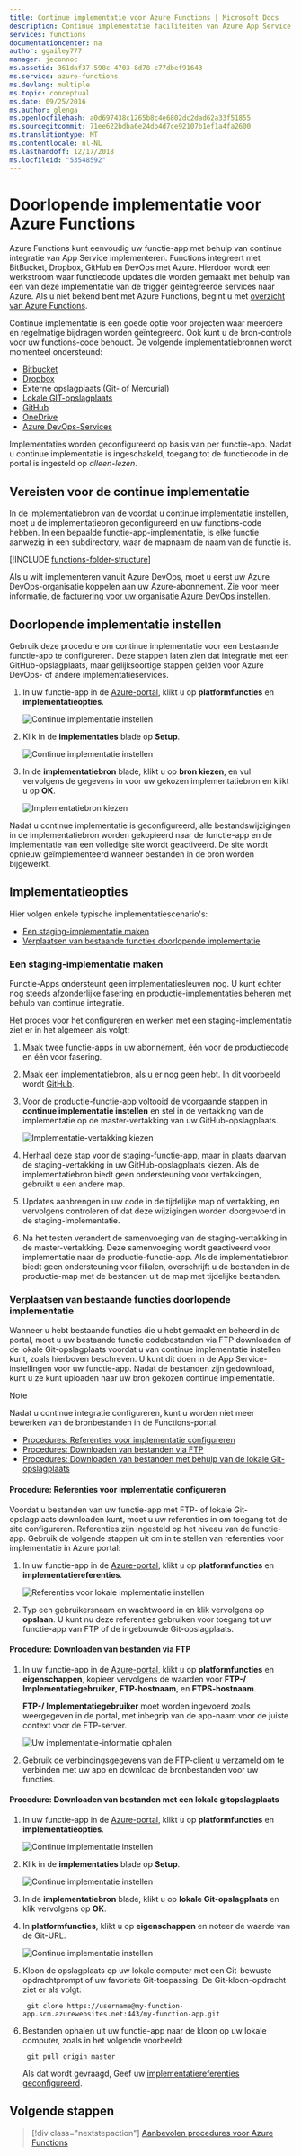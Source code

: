 ```yaml
---
title: Continue implementatie voor Azure Functions | Microsoft Docs
description: Continue implementatie faciliteiten van Azure App Service gebruiken voor het publiceren van uw Azure-functies.
services: functions
documentationcenter: na
author: ggailey777
manager: jeconnoc
ms.assetid: 361daf37-598c-4703-8d78-c77dbef91643
ms.service: azure-functions
ms.devlang: multiple
ms.topic: conceptual
ms.date: 09/25/2016
ms.author: glenga
ms.openlocfilehash: a0d697438c1265b8c4e6802dc2dad62a33f51855
ms.sourcegitcommit: 71ee622bdba6e24db4d7ce92107b1ef1a4fa2600
ms.translationtype: MT
ms.contentlocale: nl-NL
ms.lasthandoff: 12/17/2018
ms.locfileid: "53548592"
---
```

# <a name="continuous-deployment-for-azure-functions"></a>Doorlopende implementatie voor Azure Functions
Azure Functions kunt eenvoudig uw functie-app met behulp van continue integratie van App Service implementeren. Functions integreert met BitBucket, Dropbox, GitHub en DevOps met Azure. Hierdoor wordt een werkstroom waar functiecode updates die worden gemaakt met behulp van een van deze implementatie van de trigger geïntegreerde services naar Azure. Als u niet bekend bent met Azure Functions, begint u met [overzicht van Azure Functions](functions-overview.md).

Continue implementatie is een goede optie voor projecten waar meerdere en regelmatige bijdragen worden geïntegreerd. Ook kunt u de bron-controle voor uw functions-code behoudt. De volgende implementatiebronnen wordt momenteel ondersteund:

* [Bitbucket](https://bitbucket.org/)
* [Dropbox](https://www.dropbox.com/)
* Externe opslagplaats (Git- of Mercurial)
* [Lokale GIT-opslagplaats](../app-service/deploy-local-git.md)
* [GitHub](https://github.com)
* [OneDrive](https://onedrive.live.com/)
* [Azure DevOps-Services](https://www.visualstudio.com/team-services/)

Implementaties worden geconfigureerd op basis van per functie-app. Nadat u continue implementatie is ingeschakeld, toegang tot de functiecode in de portal is ingesteld op *alleen-lezen*.

## <a name="continuous-deployment-requirements"></a>Vereisten voor de continue implementatie

In de implementatiebron van de voordat u continue implementatie instellen, moet u de implementatiebron geconfigureerd en uw functions-code hebben. In een bepaalde functie-app-implementatie, is elke functie aanwezig in een subdirectory, waar de mapnaam de naam van de functie is.  

[!INCLUDE [functions-folder-structure](../../includes/functions-folder-structure.md)]

Als u wilt implementeren vanuit Azure DevOps, moet u eerst uw Azure DevOps-organisatie koppelen aan uw Azure-abonnement. Zie voor meer informatie, [de facturering voor uw organisatie Azure DevOps instellen](https://docs.microsoft.com/azure/devops/organizations/billing/set-up-billing-for-your-organization-vs?view=vsts#set-up-billing-via-the-azure-portal).

## <a name="set-up-continuous-deployment"></a>Doorlopende implementatie instellen
Gebruik deze procedure om continue implementatie voor een bestaande functie-app te configureren. Deze stappen laten zien dat integratie met een GitHub-opslagplaats, maar gelijksoortige stappen gelden voor Azure DevOps- of andere implementatieservices.

1. In uw functie-app in de [Azure-portal](https://portal.azure.com), klikt u op **platformfuncties** en **implementatieopties**. 
   
    ![Continue implementatie instellen](./media/functions-continuous-deployment/setup-deployment.png)
 
2. Klik in de **implementaties** blade op **Setup**.
 
    ![Continue implementatie instellen](./media/functions-continuous-deployment/setup-deployment-1.png)
   
3. In de **implementatiebron** blade, klikt u op **bron kiezen**, en vul vervolgens de gegevens in voor uw gekozen implementatiebron en klikt u op **OK**.
   
    ![Implementatiebron kiezen](./media/functions-continuous-deployment/choose-deployment-source.png)

Nadat u continue implementatie is geconfigureerd, alle bestandswijzigingen in de implementatiebron worden gekopieerd naar de functie-app en de implementatie van een volledige site wordt geactiveerd. De site wordt opnieuw geïmplementeerd wanneer bestanden in de bron worden bijgewerkt.

## <a name="deployment-options"></a>Implementatieopties

Hier volgen enkele typische implementatiescenario's:

- [Een staging-implementatie maken](#staging)
- [Verplaatsen van bestaande functies doorlopende implementatie](#existing)

<a name="staging"></a>
### <a name="create-a-staging-deployment"></a>Een staging-implementatie maken

Functie-Apps ondersteunt geen implementatiesleuven nog. U kunt echter nog steeds afzonderlijke fasering en productie-implementaties beheren met behulp van continue integratie.

Het proces voor het configureren en werken met een staging-implementatie ziet er in het algemeen als volgt:

1. Maak twee functie-apps in uw abonnement, één voor de productiecode en één voor fasering. 

2. Maak een implementatiebron, als u er nog geen hebt. In dit voorbeeld wordt [GitHub].

3. Voor de productie-functie-app voltooid de voorgaande stappen in **continue implementatie instellen** en stel in de vertakking van de implementatie op de master-vertakking van uw GitHub-opslagplaats.
   
    ![Implementatie-vertakking kiezen](./media/functions-continuous-deployment/choose-deployment-branch.png)

4. Herhaal deze stap voor de staging-functie-app, maar in plaats daarvan de staging-vertakking in uw GitHub-opslagplaats kiezen. Als de implementatiebron biedt geen ondersteuning voor vertakkingen, gebruikt u een andere map.
    
5. Updates aanbrengen in uw code in de tijdelijke map of vertakking, en vervolgens controleren of dat deze wijzigingen worden doorgevoerd in de staging-implementatie.

6. Na het testen verandert de samenvoeging van de staging-vertakking in de master-vertakking. Deze samenvoeging wordt geactiveerd voor implementatie naar de productie-functie-app. Als de implementatiebron biedt geen ondersteuning voor filialen, overschrijft u de bestanden in de productie-map met de bestanden uit de map met tijdelijke bestanden.

<a name="existing"></a>
### <a name="move-existing-functions-to-continuous-deployment"></a>Verplaatsen van bestaande functies doorlopende implementatie
Wanneer u hebt bestaande functies die u hebt gemaakt en beheerd in de portal, moet u uw bestaande functie codebestanden via FTP downloaden of de lokale Git-opslagplaats voordat u van continue implementatie instellen kunt, zoals hierboven beschreven. U kunt dit doen in de App Service-instellingen voor uw functie-app. Nadat de bestanden zijn gedownload, kunt u ze kunt uploaden naar uw bron gekozen continue implementatie.

> [!NOTE]
> Nadat u continue integratie configureren, kunt u worden niet meer bewerken van de bronbestanden in de Functions-portal.

- [Procedures: Referenties voor implementatie configureren](#credentials)
- [Procedures: Downloaden van bestanden via FTP](#downftp)
- [Procedures: Downloaden van bestanden met behulp van de lokale Git-opslagplaats](#downgit)

<a name="credentials"></a>
#### <a name="how-to-configure-deployment-credentials"></a>Procedure: Referenties voor implementatie configureren
Voordat u bestanden van uw functie-app met FTP- of lokale Git-opslagplaats downloaden kunt, moet u uw referenties in om toegang tot de site configureren. Referenties zijn ingesteld op het niveau van de functie-app. Gebruik de volgende stappen uit om in te stellen van referenties voor implementatie in Azure portal:

1. In uw functie-app in de [Azure-portal](https://portal.azure.com), klikt u op **platformfuncties** en **implementatiereferenties**.
   
    ![Referenties voor lokale implementatie instellen](./media/functions-continuous-deployment/setup-deployment-credentials.png)

2. Typ een gebruikersnaam en wachtwoord in en klik vervolgens op **opslaan**. U kunt nu deze referenties gebruiken voor toegang tot uw functie-app van FTP of de ingebouwde Git-opslagplaats.

<a name="downftp"></a>
#### <a name="how-to-download-files-using-ftp"></a>Procedure: Downloaden van bestanden via FTP

1. In uw functie-app in de [Azure-portal](https://portal.azure.com), klikt u op **platformfuncties** en **eigenschappen**, kopieer vervolgens de waarden voor **FTP-/ Implementatiegebruiker**, **FTP-hostnaam**, en **FTPS-hostnaam**.  

    **FTP-/ Implementatiegebruiker** moet worden ingevoerd zoals weergegeven in de portal, met inbegrip van de app-naam voor de juiste context voor de FTP-server.
   
    ![Uw implementatie-informatie ophalen](./media/functions-continuous-deployment/get-deployment-credentials.png)

2. Gebruik de verbindingsgegevens van de FTP-client u verzameld om te verbinden met uw app en download de bronbestanden voor uw functies.

<a name="downgit"></a>
#### <a name="how-to-download-files-using-a-local-git-repository"></a>Procedure: Downloaden van bestanden met een lokale gitopslagplaats

1. In uw functie-app in de [Azure-portal](https://portal.azure.com), klikt u op **platformfuncties** en **implementatieopties**. 
   
    ![Continue implementatie instellen](./media/functions-continuous-deployment/setup-deployment.png)
 
2. Klik in de **implementaties** blade op **Setup**.
 
    ![Continue implementatie instellen](./media/functions-continuous-deployment/setup-deployment-1.png)
   
2. In de **implementatiebron** blade, klikt u op **lokale Git-opslagplaats** en klik vervolgens op **OK**.

3. In **platformfuncties**, klikt u op **eigenschappen** en noteer de waarde van de Git-URL. 
   
    ![Continue implementatie instellen](./media/functions-continuous-deployment/get-local-git-deployment-url.png)

4. Kloon de opslagplaats op uw lokale computer met een Git-bewuste opdrachtprompt of uw favoriete Git-toepassing. De Git-kloon-opdracht ziet er als volgt:
   
        git clone https://username@my-function-app.scm.azurewebsites.net:443/my-function-app.git

5. Bestanden ophalen uit uw functie-app naar de kloon op uw lokale computer, zoals in het volgende voorbeeld:
   
        git pull origin master
   
    Als dat wordt gevraagd, Geef uw [implementatiereferenties geconfigureerd](#credentials).  

[GitHub]: https://github.com/

## <a name="next-steps"></a>Volgende stappen

> [!div class="nextstepaction"]
> [Aanbevolen procedures voor Azure Functions](functions-best-practices.md)
